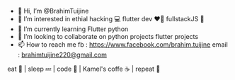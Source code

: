- 👋 Hi, I’m @BrahimTuijine
- 👀 I’m interested in 
ethial hacking 💻 
flutter dev ❤️‍🔥
fullstackJS 🍃
- 🌱 I’m currently learning 
Flutter
python
- 💞️ I’m looking to collaborate on 
python projects
flutter projects
- 📫 How to reach me 
fb : https://www.facebook.com/brahim.tuijine
email : brahimtuijine220@gmail.com

eat 🍕 | sleep 💤 | code 📁 | Kamel's coffe ☕ | repeat 🔁

